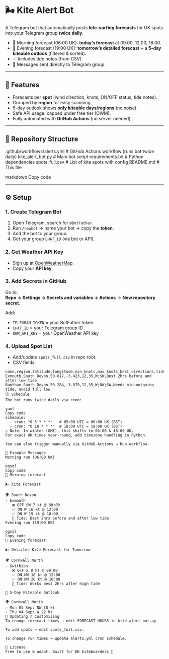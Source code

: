 # 🌬 Kite Alert Bot
A Telegram bot that automatically posts **kite-surfing forecasts** for UK spots into your Telegram group **twice daily**.

- 🌅 Morning forecast (06:00 UK): **today’s forecast** at 09:00, 12:00, 18:00.  
- 🌙 Evening forecast (19:00 UK): **tomorrow’s detailed forecast** + a **5-day kiteable outlook** (filtered & sorted).  
- ✅ Includes tide notes (from CSV).  
- 📩 Messages sent directly to Telegram group.  

---

## 🚀 Features
- Forecasts per **spot** (wind direction, knots, ON/OFF status, tide notes).  
- Grouped by **region** for easy scanning.  
- 5-day outlook shows **only kiteable days/regions** (no noise).  
- Safe API usage: capped under free tier (OWM).  
- Fully automated with **GitHub Actions** (no server needed).  

---

## 📂 Repository Structure
.github/workflows/alerts.yml # GitHub Actions workflow (runs bot twice daily)
kite_alert_bot.py # Main bot script
requirements.txt # Python dependencies
spots_full.csv # List of kite spots with config
README.md # This file

markdown
Copy code

---

## ⚙️ Setup

### 1. Create Telegram Bot
1. Open Telegram, search for `@BotFather`.  
2. Run `/newbot` → name your bot → copy the **token**.  
3. Add the bot to your group.  
4. Get your group `CHAT_ID` (via bot or API).  

### 2. Get Weather API Key
- Sign up at [OpenWeatherMap](https://openweathermap.org/forecast5).  
- Copy your **API key**.  

### 3. Add Secrets in GitHub
Go to:  
**Repo → Settings → Secrets and variables → Actions** → **New repository secret**.  

Add:
- `TELEGRAM_TOKEN` = your BotFather token  
- `CHAT_ID` = your Telegram group ID  
- `OWM_API_KEY` = your OpenWeather API key  

### 4. Upload Spot List
- Add/update `spots_full.csv` in repo root.  
- CSV fields:
```csv
name,region,latitude,longitude,min_knots,max_knots,best_directions,tide_notes
Exmouth,South Devon,50.617,-3.423,12,35,W;SW,Best 2hrs before and after low tide
Bantham,South Devon,50.284,-3.879,12,35,W;NW;SW,Needs mid–outgoing tide, avoid full low
🕒 Schedule
The bot runs twice daily via cron:

yaml
Copy code
schedule:
  - cron: "0 5 * * *"   # 05:00 UTC = 06:00 UK (BST)
  - cron: "0 18 * * *"  # 18:00 UTC = 19:00 UK (BST)
⚠️ Note: In winter (GMT), this shifts to 05:00 & 18:00 UK.
For exact UK times year-round, add timezone handling in Python.

You can also trigger manually via GitHub Actions → Run workflow.

📩 Example Messages
Morning run (06:00 UK)

pgsql
Copy code
🌅 Morning forecast

🌬 Kite Forecast

🌍 South Devon
- Exmouth
   ❌ OFF SW 7 kt @ 09:00
   ✅ ON W 16 kt @ 12:00
   ✅ ON W 19 kt @ 18:00
   🌊 Tide: Best 2hrs before and after low tide
Evening run (19:00 UK)

pgsql
Copy code
🌙 Evening forecast

🌬 Detailed Kite Forecast for Tomorrow

🌍 Cornwall North
- Gwithian
   ❌ OFF S 8 kt @ 09:00
   ✅ ON NW 18 kt @ 12:00
   ✅ ON NW 20 kt @ 18:00
   🌊 Tide: Works best 2hrs after high tide

📅 5-Day Kiteable Outlook

🌍 Cornwall North
- Mon 01 Sep: NW 18 kt
- Thu 04 Sep: W 22 kt
🔧 Updating / Customising
To change forecast times → edit FORECAST_HOURS in kite_alert_bot.py.

To add spots → edit spots_full.csv.

To change run times → update alerts.yml cron schedule.

📜 License
Free to use & adapt. Built for UK kiteboarders 🤙
